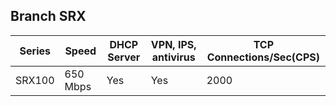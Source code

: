 ## Branch SRX

|Series|Speed|DHCP Server|VPN, IPS, antivirus|TCP Connections/Sec(CPS)|
|---|---|---|---|---|
|SRX100|650 Mbps|Yes|Yes|2000|
